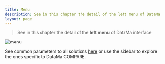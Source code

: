 ```yaml
---
title: Menu
description: See in this chapter the detail of the left menu of DataMa interface
layout: page
---
```


> See in this chapter the detail of the **left menu** of DataMa interface

![menu]({{site.url}}/{{site.baseurl}}/core_app/old/compare/web_application/images/comparemenu.png)

See common parameters to all solutions [here]({{site.url}}/{{site.baseurl}}/core_app/old/menu/definitions) or use the sidebar to explore the ones specific to DataMa COMPARE.
